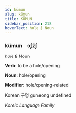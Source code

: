 ```yaml
---
id: kümun
slug: kümun
title: KÜMUN
sidebar_position: 218
hoverText: hole § Noun
---
```


### kümun&emsp;<span kind="abugida">ɔʄƶ̃ʃ</span>

*hole* **§** Noun

**Verb**: to be a hole/opening

**Noun**: hole/opening

**Modifier**: hole/opening-related

Korean 구멍 gumeong undefined

*Koreic Language Family*